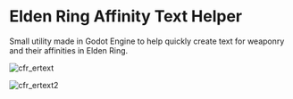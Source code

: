 # Elden Ring Affinity Text Helper
Small utility made in Godot Engine to help quickly create text for weaponry and their affinities in Elden Ring.

![cfr_ertext](https://user-images.githubusercontent.com/106239192/170238404-4703e914-66f1-4777-a1f1-73364ed16c93.png)

![cfr_ertext2](https://user-images.githubusercontent.com/106239192/170238441-07f14706-6279-4c7c-86ae-be8c4f94f5f8.png)
